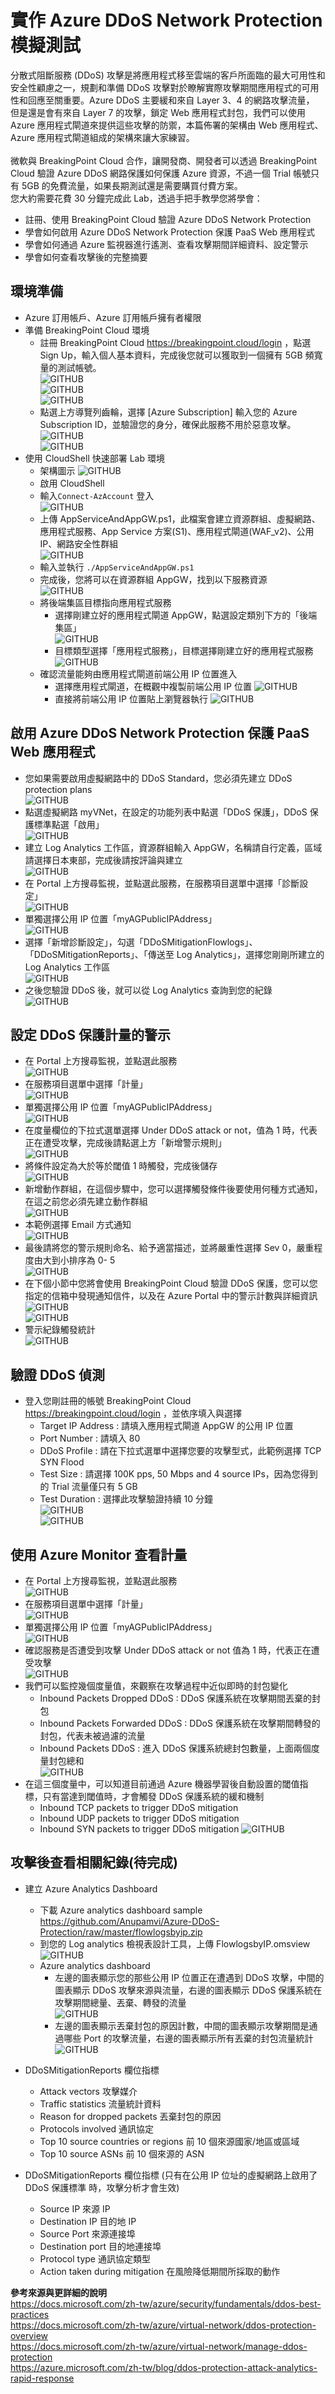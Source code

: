 # 實作 Azure DDoS Network Protection 模擬測試<br>
分散式阻斷服務 (DDoS) 攻擊是將應用程式移至雲端的客戶所面臨的最大可用性和安全性顧慮之一，規劃和準備 DDoS 攻擊對於瞭解實際攻擊期間應用程式的可用性和回應至關重要。Azure DDoS 主要緩和來自 Layer 3、4 的網路攻擊流量，
 但是還是會有來自 Layer 7 的攻擊，鎖定 Web 應用程式封包，我們可以使用 Azure 應用程式閘道來提供這些攻擊的防禦，本篇佈署的架構由 Web 應用程式、Azure 應用程式閘道組成的架構來讓大家練習。<br><br>
微軟與 BreakingPoint Cloud 合作，讓開發商、開發者可以透過 BreakingPoint Cloud 驗證 Azure DDoS 網路保護如何保護 Azure 資源，不過一個 Trial 帳號只有 5GB 的免費流量，如果長期測試還是需要購買付費方案。<br>
 您大約需要花費 30 分鐘完成此 Lab，透過手把手教學您將學會：<br>
 - 註冊、使用 BreakingPoint Cloud 驗證 Azure DDoS Network Protection<br>
 - 學會如何啟用 Azure DDoS Network Protection 保護 PaaS Web 應用程式<br>
 - 學會如何通過 Azure 監視器進行遙測、查看攻擊期間詳細資料、設定警示<br>
 - 學會如何查看攻擊後的完整摘要<br>

## 環境準備 <br>
 - Azure 訂用帳戶、Azure 訂用帳戶擁有者權限<br>
 - 準備 BreakingPoint Cloud 環境<br>
	- 註冊 BreakingPoint Cloud https://breakingpoint.cloud/login ，點選 Sign Up，輸入個人基本資料，完成後您就可以獲取到一個擁有 5GB 頻寬量的測試帳號。<br>
	![GITHUB](https://github.com/BrianHsing/Azure-DDoS-Stress-Testing/blob/master/DDoSImage/signup.PNG "signup")<br>
	![GITHUB](https://github.com/BrianHsing/Azure-DDoS-Stress-Testing/blob/master/DDoSImage/signup2.PNG "signup2")<br>
	![GITHUB](https://github.com/BrianHsing/Azure-DDoS-Stress-Testing/blob/master/DDoSImage/signup3.PNG "signup3")<br>
	- 點選上方導覽列齒輪，選擇 [Azure Subscription] 輸入您的 Azure Subscription ID，並驗證您的身分，確保此服務不用於惡意攻擊。<br>
	![GITHUB](https://github.com/BrianHsing/Azure-DDoS-Stress-Testing/blob/master/DDoSImage/signup4.PNG "signup4")<br>
	![GITHUB](https://github.com/BrianHsing/Azure-DDoS-Stress-Testing/blob/master/DDoSImage/signup5.PNG "signup5")<br>
 - 使用 CloudShell 快速部署 Lab 環境
	- 架構圖示
	![GITHUB](https://github.com/BrianHsing/Azure-DDoS-Stress-Testing/blob/master/DDoSImage/lab-architecture.PNG "lab-architecture")<br>
	- 啟用 CloudShell<br>
    - 輸入`Connect-AzAccount` 登入<br>
	![GITHUB](https://github.com/BrianHsing/Azure-DDoS-Stress-Testing/blob/master/DDoSImage/loginCloudShell.PNG "loginCloudShell")<br>
	- 上傳 AppServiceAndAppGW.ps1，此檔案會建立資源群組、虛擬網路、應用程式服務、App Service 方案(S1)、應用程式閘道(WAF_v2)、公用 IP、網路安全性群組<br>
	![GITHUB](https://github.com/BrianHsing/Azure-DDoS-Stress-Testing/blob/master/DDoSImage/uploadps.PNG "uploadps")<br>
	- 輸入並執行 `./AppServiceAndAppGW.ps1` <br>
	- 完成後，您將可以在資源群組 AppGW，找到以下服務資源<br>
	![GITHUB](https://github.com/BrianHsing/Azure-DDoS-Stress-Testing/blob/master/DDoSImage/services-list.PNG "services-list")<br>
	- 將後端集區目標指向應用程式服務<br>
		- 選擇剛建立好的應用程式閘道 AppGW，點選設定類別下方的「後端集區」<br>
		![GITHUB](https://github.com/BrianHsing/Azure-DDoS-Stress-Testing/blob/master/DDoSImage/backendpool.PNG "backendpool")<br>
		- 目標類型選擇「應用程式服務」，目標選擇剛建立好的應用程式服務<br>
		![GITHUB](https://github.com/BrianHsing/Azure-DDoS-Stress-Testing/blob/master/DDoSImage/backendpool2.PNG "backendpool2")<br>
	- 確認流量能夠由應用程式閘道前端公用 IP 位置進入
		- 選擇應用程式閘道，在概觀中複製前端公用 IP 位置
		![GITHUB](https://github.com/BrianHsing/Azure-DDoS-Stress-Testing/blob/master/DDoSImage/appgwinfo.PNG "appgwinfo")<br>
		- 直接將前端公用 IP 位置貼上瀏覽器執行
		![GITHUB](https://github.com/BrianHsing/Azure-DDoS-Stress-Testing/blob/master/DDoSImage/browsercheck.PNG "browsercheck")<br>

## 啟用 Azure DDoS Network Protection 保護 PaaS Web 應用程式
 - 您如果需要啟用虛擬網路中的 DDoS Standard，您必須先建立 DDoS protection plans<br>
 ![GITHUB](https://github.com/BrianHsing/Azure-DDoS-Stress-Testing/blob/master/DDoSImage/createddosplan.PNG "createddosplan")<br>
 - 點選虛擬網路 myVNet，在設定的功能列表中點選「DDoS 保護」，DDoS 保護標準點選「啟用」<br>
 ![GITHUB](https://github.com/BrianHsing/Azure-DDoS-Stress-Testing/blob/master/DDoSImage/enableddosstd.PNG "enableddosstd")<br>
 - 建立 Log Analytics 工作區，資源群組輸入 AppGW，名稱請自行定義，區域請選擇日本東部，完成後請按評論與建立<br>
 ![GITHUB](https://github.com/BrianHsing/Azure-DDoS-Stress-Testing/blob/master/DDoSImage/createloganalytic.PNG "createloganalytic")<br>
 - 在 Portal 上方搜尋監視，並點選此服務，在服務項目選單中選擇「診斷設定」<br>
 ![GITHUB](https://github.com/BrianHsing/Azure-DDoS-Stress-Testing/blob/master/DDoSImage/metric4.PNG "metric4")<br>
 - 單獨選擇公用 IP 位置「myAGPublicIPAddress」<br>
 ![GITHUB](https://github.com/BrianHsing/Azure-DDoS-Stress-Testing/blob/master/DDoSImage/metric6.png "metric6")<br>
 - 選擇「新增診斷設定」，勾選「DDoSMitigationFlowlogs」、「DDoSMitigationReports」、「傳送至 Log Analytics」，選擇您剛剛所建立的 Log Analytics 工作區<br>
 ![GITHUB](https://github.com/BrianHsing/Azure-DDoS-Stress-Testing/blob/master/DDoSImage/diag.PNG "diag")<br>
 - 之後您驗證 DDoS 後，就可以從 Log Analytics 查詢到您的紀錄 <br>
 ![GITHUB](https://github.com/BrianHsing/Azure-DDoS-Stress-Testing/blob/master/DDoSImage/DDoSMitigationFlowLogs5.PNG "DDoSMitigationFlowLogs5")<br>
## 設定 DDoS 保護計量的警示
 - 在 Portal 上方搜尋監視，並點選此服務<br>
 ![GITHUB](https://github.com/BrianHsing/Azure-DDoS-Stress-Testing/blob/master/DDoSImage/metric4.PNG "metric4")<br>
 - 在服務項目選單中選擇「計量」<br>
 ![GITHUB](https://github.com/BrianHsing/Azure-DDoS-Stress-Testing/blob/master/DDoSImage/metric5.PNG "metric5")<br>
 - 單獨選擇公用 IP 位置「myAGPublicIPAddress」<br>
 ![GITHUB](https://github.com/BrianHsing/Azure-DDoS-Stress-Testing/blob/master/DDoSImage/metricsalert1.PNG "metricsalert1")<br>
 - 在度量欄位的下拉式選單選擇 Under DDoS attack or not，值為 1 時，代表正在遭受攻擊，完成後請點選上方「新增警示規則」<br>
 ![GITHUB](https://github.com/BrianHsing/Azure-DDoS-Stress-Testing/blob/master/DDoSImage/metricsalert2.PNG "metricsalert2")<br>
 - 將條件設定為大於等於閾值 1 時觸發，完成後儲存<br>
 ![GITHUB](https://github.com/BrianHsing/Azure-DDoS-Stress-Testing/blob/master/DDoSImage/metricsalert3.PNG "metricsalert3")<br>
 - 新增動作群組，在這個步驟中，您可以選擇觸發條件後要使用何種方式通知，在這之前您必須先建立動作群組<br>
 ![GITHUB](https://github.com/BrianHsing/Azure-DDoS-Stress-Testing/blob/master/DDoSImage/metricsalert4.PNG "metricsalert4")<br>
 - 本範例選擇 Email 方式通知<br>
 ![GITHUB](https://github.com/BrianHsing/Azure-DDoS-Stress-Testing/blob/master/DDoSImage/metricsalert5.PNG "metricsalert5")<br>
 - 最後請將您的警示規則命名、給予適當描述，並將嚴重性選擇 Sev 0，嚴重程度由大到小排序為 0- 5<br>
 ![GITHUB](https://github.com/BrianHsing/Azure-DDoS-Stress-Testing/blob/master/DDoSImage/metricsalert6.PNG "metricsalert6")<br>
 - 在下個小節中您將會使用 BreakingPoint Cloud 驗證 DDoS 保護，您可以您指定的信箱中發現通知信件，以及在 Azure Portal 中的警示計數與詳細資訊<br>
 ![GITHUB](https://github.com/BrianHsing/Azure-DDoS-Stress-Testing/blob/master/DDoSImage/alert1.png "alert1")<br>
 ![GITHUB](https://github.com/BrianHsing/Azure-DDoS-Stress-Testing/blob/master/DDoSImage/alert2.png "alert2")<br>
 - 警示紀錄觸發統計<br>
 ![GITHUB](https://github.com/BrianHsing/Azure-DDoS-Stress-Testing/blob/master/DDoSImage/alert3.PNG "alert3")<br>

## 驗證 DDoS 偵測
 - 登入您剛註冊的帳號 BreakingPoint Cloud https://breakingpoint.cloud/login ，並依序填入與選擇<br>
	- Target IP Address : 請填入應用程式閘道 AppGW 的公用 IP 位置<br>
	- Port Number : 請填入 80 <br>
	- DDoS Profile : 請在下拉式選單中選擇您要的攻擊型式，此範例選擇 TCP SYN Flood<br>
	- Test Size : 請選擇 100K pps, 50 Mbps and 4 source IPs，因為您得到的 Trial 流量僅只有 5 GB<br>
	- Test Duration : 選擇此攻擊驗證持續 10 分鐘<br>
	![GITHUB](https://github.com/BrianHsing/Azure-DDoS-Stress-Testing/blob/master/DDoSImage/DDoSTest1.PNG "DDoSTest1")<br>
	![GITHUB](https://github.com/BrianHsing/Azure-DDoS-Stress-Testing/blob/master/DDoSImage/DDoSTest2.PNG "DDoSTest2")<br>

## 使用 Azure Monitor 查看計量
 - 在 Portal 上方搜尋監視，並點選此服務<br>
 ![GITHUB](https://github.com/BrianHsing/Azure-DDoS-Stress-Testing/blob/master/DDoSImage/metric4.PNG "metric4")<br>
 - 在服務項目選單中選擇「計量」<br>
 ![GITHUB](https://github.com/BrianHsing/Azure-DDoS-Stress-Testing/blob/master/DDoSImage/metric5.PNG "metric5")<br>
 - 單獨選擇公用 IP 位置「myAGPublicIPAddress」<br>
 ![GITHUB](https://github.com/BrianHsing/Azure-DDoS-Stress-Testing/blob/master/DDoSImage/metric6.png "metric6")<br>
 - 確認服務是否遭受到攻擊 Under DDoS attack or not 值為 1 時，代表正在遭受攻擊<br>
 ![GITHUB](https://github.com/BrianHsing/Azure-DDoS-Stress-Testing/blob/master/DDoSImage/metric9.PNG "metric9")<br>
 - 我們可以監控幾個度量值，來觀察在攻擊過程中近似即時的封包變化<br>
	- Inbound Packets Dropped DDoS : DDoS 保護系統在攻擊期間丟棄的封包<br>
	- Inbound Packets Forwarded DDoS : DDoS 保護系統在攻擊期間轉發的封包，代表未被過濾的流量<br>
	- Inbound Packets DDoS : 進入 DDoS 保護系統總封包數量，上面兩個度量封包總和<br>
 ![GITHUB](https://github.com/BrianHsing/Azure-DDoS-Stress-Testing/blob/master/DDoSImage/metric8.PNG "metric8")<br>
 - 在這三個度量中，可以知道目前通過 Azure 機器學習後自動設置的閾值指標，只有當達到閾值時，才會觸發 DDoS 保護系統的緩和機制<br>
	- Inbound TCP packets to trigger DDoS mitigation
	- Inbound UDP packets to trigger DDoS mitigation
	- Inbound SYN packets to trigger DDoS mitigation
	![GITHUB](https://github.com/BrianHsing/Azure-DDoS-Stress-Testing/blob/master/DDoSImage/metric7.PNG "metric7")<br>

## 攻擊後查看相關紀錄(待完成)
 - 建立 Azure Analytics Dashboard
	- 下載 Azure analytics dashboard sample https://github.com/Anupamvi/Azure-DDoS-Protection/raw/master/flowlogsbyip.zip <br>
	- 到您的 Log analytics 檢視表設計工具，上傳 FlowlogsbyIP.omsview <br>
	 ![GITHUB](https://github.com/BrianHsing/Azure-DDoS-Stress-Testing/blob/master/DDoSImage/report1.png "report1")<br>
	- Azure analytics dashboard
		- 左邊的圖表顯示您的那些公用 IP 位置正在遭遇到 DDoS 攻擊，中間的圖表顯示 DDoS 攻擊來源與流量，右邊的圖表顯示 DDoS 保護系統在攻擊期間總量、丟棄、轉發的流量<br>
		![GITHUB](https://github.com/BrianHsing/Azure-DDoS-Stress-Testing/blob/master/DDoSImage/DDoSMitigationFlowLogs3.PNG "DDoSMitigationFlowLogs3")<br>
		- 左邊的圖表顯示丟棄封包的原因計數，中間的圖表顯示攻擊期間是通過哪些 Port 的攻擊流量，右邊的圖表顯示所有丟棄的封包流量統計<br>
		![GITHUB](https://github.com/BrianHsing/Azure-DDoS-Stress-Testing/blob/master/DDoSImage/DDoSMitigationFlowLogs4.PNG "DDoSMitigationFlowLogs4")<br>

 - DDoSMitigationReports 欄位指標<br>
	- Attack vectors 攻擊媒介<br>
	- Traffic statistics 流量統計資料<br>
	- Reason for dropped packets 丟棄封包的原因<br>
	- Protocols involved 通訊協定 <br>
	- Top 10 source countries or regions 前 10 個來源國家/地區或區域<br>
	- Top 10 source ASNs 前 10 個來源的 ASN<br>

 - DDoSMitigationReports 欄位指標 (只有在公用 IP 位址的虛擬網路上啟用了 DDoS 保護標準 時，攻擊分析才會生效)<br>
	- Source IP 來源 IP<br>
	- Destination IP 目的地 IP<br>
	- Source Port 來源連接埠<br>
	- Destination port 目的地連接埠<br>
	- Protocol type 通訊協定類型<br>
	- Action taken during mitigation 在風險降低期間所採取的動作<br>


**參考來源與更詳細的說明**<br>
https://docs.microsoft.com/zh-tw/azure/security/fundamentals/ddos-best-practices <br>
https://docs.microsoft.com/zh-tw/azure/virtual-network/ddos-protection-overview <br>
https://docs.microsoft.com/zh-tw/azure/virtual-network/manage-ddos-protection <br>
https://azure.microsoft.com/zh-tw/blog/ddos-protection-attack-analytics-rapid-response <br>
